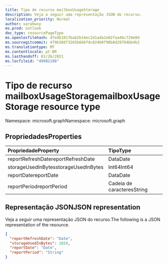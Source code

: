 ```yaml
---
title: Tipo de recurso mailboxUsageStorage
description: Veja a seguir uma representação JSON do recurso.
localization_priority: Normal
author: sarahwxy
ms.prod: outlook
doc_type: resourcePageType
ms.openlocfilehash: 4fedb101fbab2b14ec2d1ada1e02faa4bc729e0d
ms.sourcegitcommit: 479b366f3265b666fdc024b0f90b8d29764bb4b2
ms.translationtype: MT
ms.contentlocale: pt-BR
ms.lasthandoff: 01/26/2021
ms.locfileid: "49982198"
---
```

# <a name="mailboxusagestorage-resource-type"></a><span data-ttu-id="fe839-103">Tipo de recurso mailboxUsageStorage</span><span class="sxs-lookup"><span data-stu-id="fe839-103">mailboxUsageStorage resource type</span></span>

<span data-ttu-id="fe839-104">Namespace: microsoft.graph</span><span class="sxs-lookup"><span data-stu-id="fe839-104">Namespace: microsoft.graph</span></span>

## <a name="properties"></a><span data-ttu-id="fe839-105">Propriedades</span><span class="sxs-lookup"><span data-stu-id="fe839-105">Properties</span></span>

| <span data-ttu-id="fe839-106">Propriedade</span><span class="sxs-lookup"><span data-stu-id="fe839-106">Property</span></span>           | <span data-ttu-id="fe839-107">Tipo</span><span class="sxs-lookup"><span data-stu-id="fe839-107">Type</span></span>   |
| :----------------- | :----- |
| <span data-ttu-id="fe839-108">reportRefreshDate</span><span class="sxs-lookup"><span data-stu-id="fe839-108">reportRefreshDate</span></span>  | <span data-ttu-id="fe839-109">Data</span><span class="sxs-lookup"><span data-stu-id="fe839-109">Date</span></span>   |
| <span data-ttu-id="fe839-110">storageUsedInBytes</span><span class="sxs-lookup"><span data-stu-id="fe839-110">storageUsedInBytes</span></span> | <span data-ttu-id="fe839-111">Int64</span><span class="sxs-lookup"><span data-stu-id="fe839-111">Int64</span></span>  |
| <span data-ttu-id="fe839-112">reportDate</span><span class="sxs-lookup"><span data-stu-id="fe839-112">reportDate</span></span>         | <span data-ttu-id="fe839-113">Data</span><span class="sxs-lookup"><span data-stu-id="fe839-113">Date</span></span>   |
| <span data-ttu-id="fe839-114">reportPeriod</span><span class="sxs-lookup"><span data-stu-id="fe839-114">reportPeriod</span></span>       | <span data-ttu-id="fe839-115">Cadeia de caracteres</span><span class="sxs-lookup"><span data-stu-id="fe839-115">String</span></span> |

## <a name="json-representation"></a><span data-ttu-id="fe839-116">Representação JSON</span><span class="sxs-lookup"><span data-stu-id="fe839-116">JSON representation</span></span>

<span data-ttu-id="fe839-117">Veja a seguir uma representação JSON do recurso.</span><span class="sxs-lookup"><span data-stu-id="fe839-117">The following is a JSON representation of the resource.</span></span>

<!-- {
  "blockType": "resource",
  "@odata.type": "microsoft.graph.mailboxUsageStorage"
} -->

```json
{
  "reportRefreshDate": "Date", 
  "storageUsedInBytes": 1024, 
  "reportDate": "Date", 
  "reportPeriod": "String"
}
```


